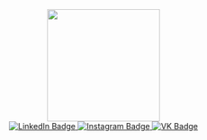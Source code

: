 <div id="header" align="center">
  <img src="https://media.giphy.com/media/765ccrAiB0g9z6EApL/giphy.gif" width="200"/>
</div>
<div id="badges" align="center">
  <a href="https://www.linkedin.com/in/%D0%B4%D0%B0%D0%BD%D0%B8%D0%B8%D0%BB-%D0%BB%D0%B0%D0%B2%D1%80%D0%B5%D0%BD%D0%BE%D0%B2-57ba43176/">
    <img src="https://img.shields.io/badge/LinkedIn-blue?style=for-the-badge&logo=linkedin&logoColor=white" alt="LinkedIn Badge"/>
  </a>
  <a href="your-youtube-URL">
    <img src="https://img.shields.io/badge/Instagram-red?style=for-the-badge&logo=Instagram&logoColor=white" alt="Instagram Badge"/>
  </a>
  <a href="your-twitter-URL">
    <img src="https://img.shields.io/badge/VK-blue?style=for-the-badge&logo=VK&logoColor=white" alt="VK Badge"/>
  </a>
</div>
